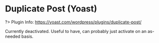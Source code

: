 # Duplicate Post (Yoast)

?> Plugin Info: https://yoast.com/wordpress/plugins/duplicate-post/

Currently deactivated. Useful to have, can probably just activate on an as-needed basis.